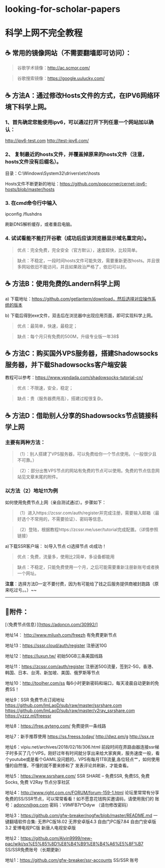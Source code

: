 # looking-for-scholar-papers
# 科学上网不完全教程


## :coffee: 常用的镜像网站（不需要翻墙即可访问）：

>谷歌学术镜像：http://ac.scmor.com/

>谷歌搜索镜像：https://google.uulucky.com/


## :coffee: 方法A：通过修改Hosts文件的方式，在IPV6网络环境下科学上网。

### 1、首先确定您能使用ipv6，可以通过打开下列任意一个网站加以确认：

http://ipv6-test.com
http://test-ipv6.com/

### 2、	复制最近的hosts文件，并覆盖掉原来的hosts文件（注意，hosts文件没有后缀名）。

目录：C:\Windows\System32\drivers\etc\hosts

Hosts文件不断更新的地址：https://github.com/popcorner/cernet-ipv6-hosts/blob/master/hosts

### 3. 在cmd命令行中输入

ipconfig /flushdns

刷新DNS解析缓存，或者重启电脑。

### 4. 试试看能不能打开谷歌（成功后应该浏览器显示域名重定向）。
 
>优点：完全免费，完全安全（官方默认），速度超快，比较简单。

>缺点：不稳定，一段时间hosts文件可能失效，需要重新更改hosts。并且很多网站依旧不能访问，并且如果政治严格了，依旧可以封。



## :coffee: 方法B：使用免费的Landern科学上网

a)	下载地址：https://github.com/getlantern/download，然后选择对应操作系统的版本

b)	下载后得到exe文件，双击后在浏览器中出现应用页面，即可实现科学上网。
 
>优点：最简单，快速，最稳定；  

>缺点：每个月只有免费的500M，升级专业版一年38$

## :coffee: 方法C：购买国外VPS服务器，搭建Shadowsocks服务器，并下载Shadowsocks客户端安装

教程可以参考：https://www.vpndada.com/shadowsocks-tutorial-cn/

>优点：不限速，安全，稳定；

>缺点：贵（服务器费用高），搭建过程很复杂。

## :coffee: 方法D：借助别人分享的Shadowsocks节点链接科学上网

### 主要有两种方法：

>（1）：别人搭建了VPS服务器，可以免费给你一个节点使用。（一般很少且不可靠。）

>（2）：部分出售VPS节点的网站有免费的节点可以使用。免费的节点信息网站见文章末尾的附件。
	
### 以方法（2）地址11为例

如何使用免费节点上网（亲自测试通过）。步骤如下：

>（1）进入https://zcssr.com/auth/register并完成注册，需要输入邮箱（最好选个不常用的，不需要验证）、密码等信息。

>（2）登陆，根据教程https://zcssr.me/user/tutorial完成配置。（详情参照链接）

a)下载SSR客户端：
b)导入节点
c)选择节点
d)成功！

>优点：免费，流量多，使用比2简单，多设备都能用

>缺点：不稳定，只能免费使用一个月，之后可能需要重新注册新账号或者换一个网址。

**注意**：选择方法D一定不要付费，因为有可能给了钱之后服务提供商被封跑路（原来吃过亏。。）~~

---

## :musical_note:附件：
[（免费节点信息）][https://adoncn.com/30992/]


地址14： http://www.miluxh.com/freezh
有免费更新节点

地址13：https://sssr.cloud/auth/register
注册送10G

地址12：https://luxun.tw/
初始50GB三条美国线路

地址11：https://zcssr.com/auth/register
注册送50G流量，签到2-5G，香港、韩国、日本、台湾、新加坡、美国、俄罗斯等节点

地址10：http://toolher.com/ss
每6小时更新密码和端口，每天凌晨自动更新的免费SS！

地址9：SSR 免费节点订阅地址
https://github.com/ImLaoD/sub/raw/master/ssrshare.com
https://github.com/ImLaoD/sub/raw/master/v2ray_ssrshare.com
https://yzzz.ml/freessr

地址8：https://free.gyteng.com/
免费提供一条线路

地址7：新手推荐使用
https://ss.freess.today/ 
http://dwz.pm/g
http://ssx.re

地址6：vipiu.net/archives/2018/02/18/306.html
前段时间在弄路由器连接ssr梯子时多买了几个VPS，刚好过年有时间就分享出来给大家爽爽，服务速度一般，看个youtube或是看个GAMIL没问题的，VPS有每月1TB流量,各位轻点艹，如何使用懂的自然懂，不懂的就不要来掺和了 发表评论并刷新，才能查看。

地址5：https://www.ssrshare.com/
SSR SHARE – 免费SSR, 免费SS, 免费Socks, 免费 V2Ray 节点分享社区

地址4：http://www.right.com.cn/FORUM/forum-159-1.html
论坛里常常有分享免费的SS/SSR节点，可以常常看看！如不愿意花钱购买邀请码，请使用我们的
账号：adoncn@qq.com 密码：V9MFB7t*Ddyw （请勿修改密码）

地址3：https://github.com/gfw-breaker/nogfw/blob/master/README.md
一键翻墙软件合集: 无界PC版18.02 无界安卓版4.3 自由门PC版7.84 自由门安卓版3.2 爱博电视PC版 新唐人电视安卓版

地址2：https://github.com/Alvin9999/new-pac/wiki/ss%E5%85%8D%E8%B4%B9%E8%B4%A6%E5%8F%B7
SS/SSR免费账号（长期更新）

地址1：https://github.com/gfw-breaker/ssr-accounts
SS/SSR 账号

